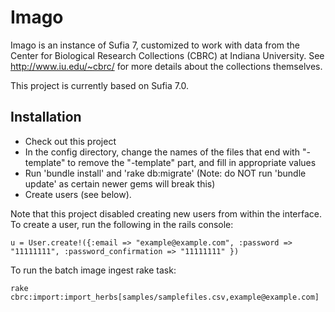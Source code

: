 # Imago
Imago is an instance of Sufia 7, customized to work with data from the Center for Biological Research Collections (CBRC) at Indiana University. See http://www.iu.edu/~cbrc/ for more details about the collections themselves.

This project is currently based on Sufia 7.0.

## Installation
* Check out this project
* In the config directory, change the names of the files that end with "-template" to remove the "-template" part, and fill in appropriate values
* Run 'bundle install' and 'rake db:migrate' (Note: do NOT run 'bundle update' as certain newer gems will break this)
* Create users (see below).

Note that this project disabled creating new users from within the interface. To create a user, run the following in the rails console:

```
u = User.create!({:email => "example@example.com", :password => "11111111", :password_confirmation => "11111111" })
```
To run the batch image ingest rake task:

```
rake cbrc:import:import_herbs[samples/samplefiles.csv,example@example.com]
```

